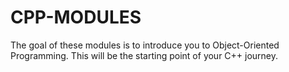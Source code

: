 # CPP-MODULES
The goal of these modules is to introduce you to Object-Oriented Programming. This will be the starting point of your C++ journey.
